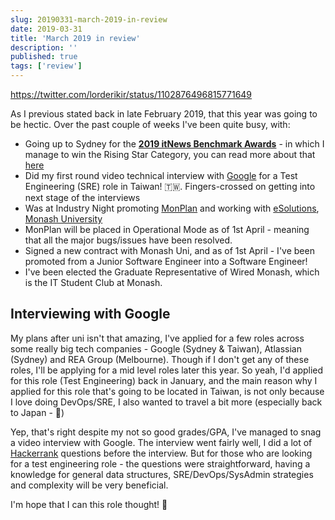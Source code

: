 ```yaml
---
slug: 20190331-march-2019-in-review
date: 2019-03-31
title: 'March 2019 in review'
description: ''
published: true
tags: ['review']
---
```


https://twitter.com/lorderikir/status/1102876496815771649

As I previous stated back in late February 2019, that this year was going to be hectic. Over the past couple of weeks I've been quite busy, with:

- Going up to Sydney for the **[2019 itNews Benchmark Awards](https://www.itnews.com.au/awards/about)** - in which I manage to win the Rising Star Category, you can read more about that [here](./20190314-benchmark-awards)
- Did my first round video technical interview with [Google](https://google.com) for a Test Engineering (SRE) role in Taiwan! 🇹🇼. Fingers-crossed on getting into next stage of the interviews
- Was at Industry Night promoting [MonPlan](https://monplan.apps.monash.edu) and working with [eSolutions](https://monash.edu/esolutions), [Monash University](https://monash.edu)
- MonPlan will be placed in Operational Mode as of 1st April - meaning that all the major bugs/issues have been resolved.
- Signed a new contract with Monash Uni, and as of 1st April - I've been promoted from a Junior Software Engineer into a Software Engineer!
- I've been elected the Graduate Representative of Wired Monash, which is the IT Student Club at Monash.

## Interviewing with Google

My plans after uni isn't that amazing, I've applied for a few roles across some really big tech companies - Google (Sydney & Taiwan), Atlassian (Sydney) and REA Group (Melbourne). Though if I don't get any of these roles, I'll be applying for a mid level roles later this year. So yeah, I'd applied for this role (Test Engineering) back in January, and the main reason why I applied for this role that's going to be located in Taiwan, is not only because I love doing DevOps/SRE, I also wanted to travel a bit more (especially back to Japan - 🤣)

Yep, that's right despite my not so good grades/GPA, I've managed to snag a video interview with Google. The interview went fairly well, I did a lot of [Hackerrank](https://www.hackerrank.com) questions before the interview. But for those who are looking for a test engineering role - the questions were straightforward, having a knowledge for general data structures, SRE/DevOps/SysAdmin strategies and complexity will be very beneficial.

I'm hope that I can this role thought! 🤞
